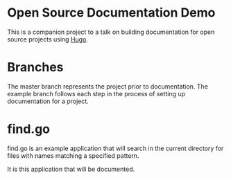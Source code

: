 # Open Source Documentation Demo

This is a companion project to a talk on building documentation for open source projects using
[Hugo](https://gohugo.io/).

# Branches

The master branch represents the project prior to documentation. The example branch follows
each step in the process of setting up documentation for a project.

# find.go

find.go is an example application that will search in the current directory for files with names matching
a specified pattern.

It is this application that will be documented.
